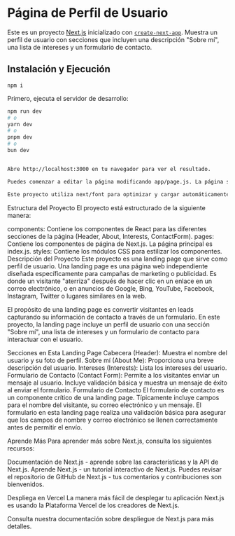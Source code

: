# Página de Perfil de Usuario

Este es un proyecto [Next.js](https://nextjs.org/) inicializado con [`create-next-app`](https://github.com/vercel/next.js/tree/canary/packages/create-next-app). Muestra un perfil de usuario con secciones que incluyen una descripción "Sobre mí", una lista de intereses y un formulario de contacto.

## Instalación y Ejecución

```
npm i
```

Primero, ejecuta el servidor de desarrollo:

```bash
npm run dev
# o
yarn dev
# o
pnpm dev
# o
bun dev


Abre http://localhost:3000 en tu navegador para ver el resultado.

Puedes comenzar a editar la página modificando app/page.js. La página se actualiza automáticamente a medida que editas el archivo.

Este proyecto utiliza next/font para optimizar y cargar automáticamente Inter, una fuente personalizada de Google.
```

Estructura del Proyecto
El proyecto está estructurado de la siguiente manera:

components: Contiene los componentes de React para las diferentes secciones de la página (Header, About, Interests, ContactForm).
pages: Contiene los componentes de página de Next.js. La página principal es index.js.
styles: Contiene los módulos CSS para estilizar los componentes.
Descripción del Proyecto
Este proyecto es una landing page que sirve como perfil de usuario. Una landing page es una página web independiente diseñada específicamente para campañas de marketing o publicidad. Es donde un visitante "aterriza" después de hacer clic en un enlace en un correo electrónico, o en anuncios de Google, Bing, YouTube, Facebook, Instagram, Twitter o lugares similares en la web.

El propósito de una landing page es convertir visitantes en leads capturando su información de contacto a través de un formulario. En este proyecto, la landing page incluye un perfil de usuario con una sección "Sobre mí", una lista de intereses y un formulario de contacto para interactuar con el usuario.

Secciones en Esta Landing Page
Cabecera (Header): Muestra el nombre del usuario y su foto de perfil.
Sobre mí (About Me): Proporciona una breve descripción del usuario.
Intereses (Interests): Lista los intereses del usuario.
Formulario de Contacto (Contact Form): Permite a los visitantes enviar un mensaje al usuario. Incluye validación básica y muestra un mensaje de éxito al enviar el formulario.
Formulario de Contacto
El formulario de contacto es un componente crítico de una landing page. Típicamente incluye campos para el nombre del visitante, su correo electrónico y un mensaje. El formulario en esta landing page realiza una validación básica para asegurar que los campos de nombre y correo electrónico se llenen correctamente antes de permitir el envío.

Aprende Más
Para aprender más sobre Next.js, consulta los siguientes recursos:

Documentación de Next.js - aprende sobre las características y la API de Next.js.
Aprende Next.js - un tutorial interactivo de Next.js.
Puedes revisar el repositorio de GitHub de Next.js - tus comentarios y contribuciones son bienvenidos.

Despliega en Vercel
La manera más fácil de desplegar tu aplicación Next.js es usando la Plataforma Vercel de los creadores de Next.js.

Consulta nuestra documentación sobre despliegue de Next.js para más detalles.
